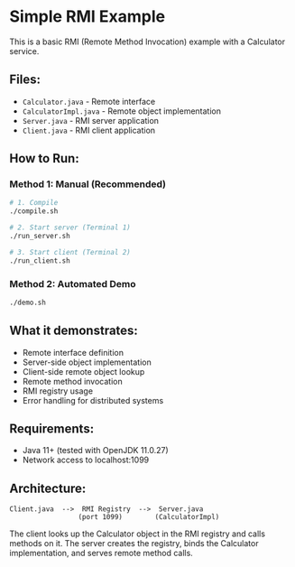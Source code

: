 # Simple RMI Example

This is a basic RMI (Remote Method Invocation) example with a Calculator service.

## Files:
- `Calculator.java` - Remote interface
- `CalculatorImpl.java` - Remote object implementation  
- `Server.java` - RMI server application
- `Client.java` - RMI client application

## How to Run:

### Method 1: Manual (Recommended)
```bash
# 1. Compile
./compile.sh

# 2. Start server (Terminal 1)
./run_server.sh

# 3. Start client (Terminal 2) 
./run_client.sh
```

### Method 2: Automated Demo
```bash
./demo.sh
```

## What it demonstrates:
- Remote interface definition
- Server-side object implementation
- Client-side remote object lookup
- Remote method invocation
- RMI registry usage
- Error handling for distributed systems

## Requirements:
- Java 11+ (tested with OpenJDK 11.0.27)
- Network access to localhost:1099

## Architecture:
```
Client.java  -->  RMI Registry  -->  Server.java
                 (port 1099)        (CalculatorImpl)
```

The client looks up the Calculator object in the RMI registry and calls methods on it. The server creates the registry, binds the Calculator implementation, and serves remote method calls.
